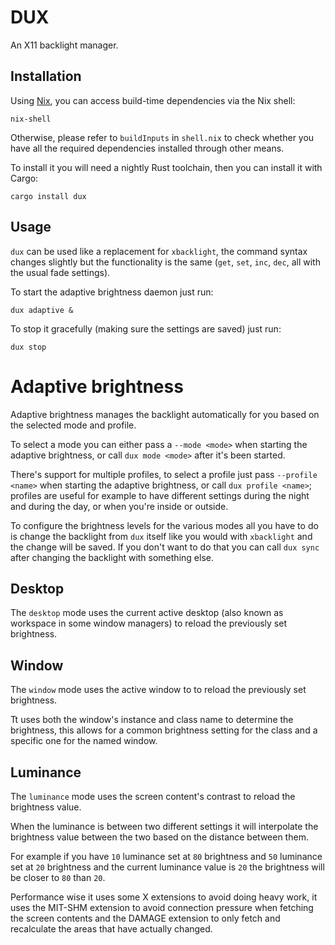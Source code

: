 DUX
===
An X11 backlight manager.

Installation
------------

Using [Nix](https://nixos.org/nix), you can access build-time dependencies via
the Nix shell:

```
nix-shell
```

Otherwise, please refer to `buildInputs` in `shell.nix` to check whether you
have all the required dependencies installed through other means.

To install it you will need a nightly Rust toolchain, then you can install it
with Cargo:

```shell
cargo install dux
```

Usage
-----
`dux` can be used like a replacement for `xbacklight`, the command syntax
changes slightly but the functionality is the same (`get`, `set`, `inc`, `dec`,
all with the usual fade settings).

To start the adaptive brightness daemon just run:

```
dux adaptive &
```

To stop it gracefully (making sure the settings are saved) just run:

```
dux stop
```

Adaptive brightness
===================
Adaptive brightness manages the backlight automatically for you based on the
selected mode and profile.

To select a mode you can either pass a `--mode <mode>` when starting the
adaptive brightness, or call `dux mode <mode>` after it's been started.

There's support for multiple profiles, to select a profile just pass `--profile
<name>` when starting the adaptive brightness, or call `dux profile <name>`;
profiles are useful for example to have different settings during the night and
during the day, or when you're inside or outside.

To configure the brightness levels for the various modes all you have to do is
change the backlight from `dux` itself like you would with `xbacklight` and the
change will be saved. If you don't want to do that you can call `dux sync` after
changing the backlight with something else.

Desktop
-------
The `desktop` mode uses the current active desktop (also known as workspace in
some window managers) to reload the previously set brightness.

Window
------
The `window` mode uses the active window to to reload the previously set
brightness.

Tt uses both the window's instance and class name to determine the brightness,
this allows for a common brightness setting for the class and a specific one for
the named window.

Luminance
---------
The `luminance` mode uses the screen content's contrast to reload the brightness
value.

When the luminance is between two different settings it will interpolate the
brightness value between the two based on the distance between them.

For example if you have `10` luminance set at `80` brightness and `50` luminance
set at `20` brightness and the current luminance value is `20` the brightness
will be closer to `80` than `20`.

Performance wise it uses some X extensions to avoid doing heavy work, it uses
the MIT-SHM extension to avoid connection pressure when fetching the screen
contents and the DAMAGE extension to only fetch and recalculate the areas that
have actually changed.
